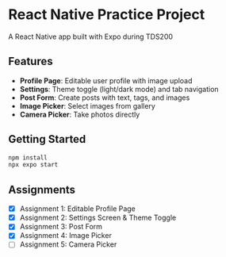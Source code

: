 # React Native Practice Project

A React Native app built with Expo during TDS200

## Features

- **Profile Page**: Editable user profile with image upload
- **Settings**: Theme toggle (light/dark mode) and tab navigation
- **Post Form**: Create posts with text, tags, and images
- **Image Picker**: Select images from gallery
- **Camera Picker**: Take photos directly

## Getting Started

```bash
npm install
npx expo start
```

## Assignments

- [x] Assignment 1: Editable Profile Page
- [x] Assignment 2: Settings Screen & Theme Toggle
- [x] Assignment 3: Post Form
- [x] Assignment 4: Image Picker
- [ ] Assignment 5: Camera Picker
